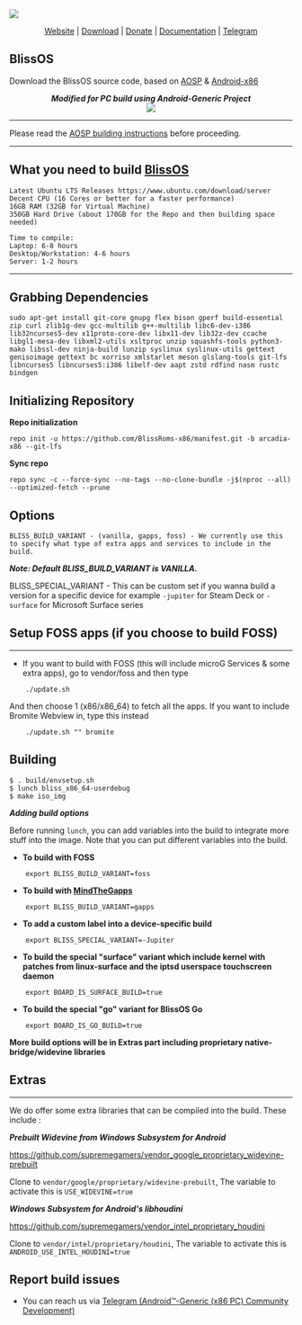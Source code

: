 <img src="https://i.ibb.co/0VWm25C/Colors-2-OS.png">
<p align="center">
<a href="https://https://blissos.org">Website</a> |
<a href="https://sourceforge.net/projects/blissos-x86">Download</a> |
<a href="https://www.paypal.com/donate/?hosted_button_id=J5SLZ7MQNCT24">Donate</a> |
<a href="https://docs.blissos.org/">Documentation</a> |
<a href="https://t.me/blissx86">Telegram</a>

## BlissOS

Download the BlissOS source code, based on [AOSP](https://android.googlesource.com) & [Android-x86](http://android-x86.org/)

<div align="center">
<strong><i>Modified for PC build using Android-Generic Project</i></strong>
<br>
<img src="https://i.ibb.co/rf2rv3M/Yep1l4L.png">
<br>
</div>

---------------------------------------------------

Please read the [AOSP building instructions](http://source.android.com/source/index.html) before proceeding.

-----------------------
## What you need to build [BlissOS](https://github.com/BlissRoms-x86/manifest)


    Latest Ubuntu LTS Releases https://www.ubuntu.com/download/server
    Decent CPU (16 Cores or better for a faster performance)
    16GB RAM (32GB for Virtual Machine)
    350GB Hard Drive (about 170GB for the Repo and then building space needed)

    Time to compile:
    Laptop: 6-8 hours
    Desktop/Workstation: 4-6 hours
    Server: 1-2 hours
  
-----------------------

## Grabbing Dependencies

    sudo apt-get install git-core gnupg flex bison gperf build-essential zip curl zlib1g-dev gcc-multilib g++-multilib libc6-dev-i386 lib32ncurses5-dev x11proto-core-dev libx11-dev lib32z-dev ccache libgl1-mesa-dev libxml2-utils xsltproc unzip squashfs-tools python3-mako libssl-dev ninja-build lunzip syslinux syslinux-utils gettext genisoimage gettext bc xorriso xmlstarlet meson glslang-tools git-lfs libncurses5 libncurses5:i386 libelf-dev aapt zstd rdfind nasm rustc bindgen

## Initializing Repository

**Repo initialization**
 
    repo init -u https://github.com/BlissRoms-x86/manifest.git -b arcadia-x86 --git-lfs

**Sync repo**

    repo sync -c --force-sync --no-tags --no-clone-bundle -j$(nproc --all) --optimized-fetch --prune

## Options

	BLISS_BUILD_VARIANT - (vanilla, gapps, foss) - We currently use this to specify what type of extra apps and services to include in the build. 
***Note: Default BLISS_BUILD_VARIANT is VANILLA.***

   BLISS_SPECIAL_VARIANT - This can be custom set if you wanna build a version for a specific device 
    for example `-jupiter` for Steam Deck or `-surface` for Microsoft Surface series

## Setup FOSS apps (if you choose to build FOSS)
----------------------------

- If you want to build with FOSS (this will include microG Services & some extra apps), go to vendor/foss and then type
```
    ./update.sh
```
And then choose 1 (x86/x86_64) to fetch all the apps. If you want to include Bromite Webview in, type this instead
```
    ./update.sh "" bromite
```
## Building

    $ . build/envsetup.sh
    $ lunch bliss_x86_64-userdebug
    $ make iso_img
     
***Adding build options***

Before running `lunch`, you can add variables into the build to integrate more stuff into the image.
Note that you can put different variables into the build.

- **To build with FOSS**
```
    export BLISS_BUILD_VARIANT=foss
```

- **To build with [MindTheGapps](https://gitlab.com/MindTheGapps/vendor_gapps)**
```
    export BLISS_BUILD_VARIANT=gapps
```
- **To add a custom label into a device-specific build**
```
    export BLISS_SPECIAL_VARIANT=-Jupiter
```

- **To build the special "surface" variant which include kernel with patches from linux-surface and the iptsd userspace touchscreen daemon**
```
    export BOARD_IS_SURFACE_BUILD=true
```

- **To build the special "go" variant for BlissOS Go**
```
    export BOARD_IS_GO_BUILD=true
```


**More build options will be in Extras part including proprietary native-bridge/widevine libraries**

## Extras
-------

We do offer some extra libraries that can be compiled into the build. These include :

***Prebuilt Widevine from Windows Subsystem for Android***

https://github.com/supremegamers/vendor_google_proprietary_widevine-prebuilt

Clone to `vendor/google/proprietary/widevine-prebuilt`, The variable to activate this is `USE_WIDEVINE=true`

***Windows Subsystem for Android's libhoudini*** 

https://github.com/supremegamers/vendor_intel_proprietary_houdini

Clone to `vendor/intel/proprietary/houdini`, The variable to activate this is `ANDROID_USE_INTEL_HOUDINI=true`
## Report build issues
- You can reach us via [Telegram (Android™-Generic (x86 PC) Community Development)](https://t.me/androidgenericpc)

